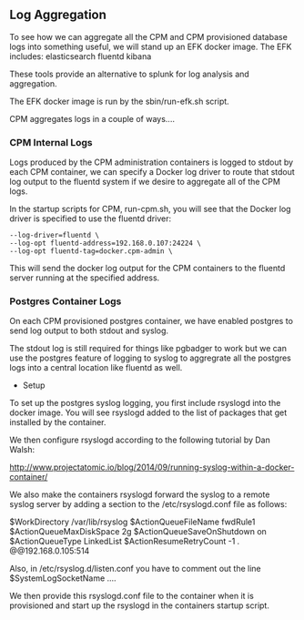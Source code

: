 ## Log Aggregation

To see how we can aggregate all the CPM and CPM provisioned
database logs into something useful, we will stand
up an EFK docker image.  The EFK includes:
elasticsearch
fluentd
kibana

These tools provide an alternative to splunk for log analysis and
aggregation.

The EFK docker image is run by the sbin/run-efk.sh script.

CPM aggregates logs in a couple of ways....
### CPM Internal Logs
Logs produced by the CPM administration containers
is logged to stdout by each CPM container, we can
specify a Docker log driver to route that stdout log
output to the fluentd system if we desire to aggregate
all of the CPM logs.

In the startup scripts for CPM, run-cpm.sh, you will see
that the Docker log driver is specified to use the fluentd
driver:
~~~~~~
--log-driver=fluentd \
--log-opt fluentd-address=192.168.0.107:24224 \
--log-opt fluentd-tag=docker.cpm-admin \
~~~~~~

This will send the docker log output for the CPM containers
to the fluentd server running at the specified address.

### Postgres Container Logs
On each CPM provisioned postgres container, we have enabled postgres
to send log output to both stdout and syslog.

The stdout log is still required for things like pgbadger to work but
we can use the postgres feature of logging to syslog to aggregrate all
the postgres logs into a central location like fluentd as well.

* Setup

To set up the postgres syslog logging, you first include rsyslogd into
the docker image.  You will see rsyslogd added to the list of packages
that get installed by the container.

We then configure rsyslogd according to the following tutorial by
Dan Walsh:

http://www.projectatomic.io/blog/2014/09/running-syslog-within-a-docker-container/

We also make the containers rsyslogd forward the syslog to a remote
syslog server by adding a section to the /etc/rsyslogd.conf file
as follows:

$WorkDirectory /var/lib/rsyslog
$ActionQueueFileName fwdRule1
$ActionQueueMaxDiskSpace 2g
$ActionQueueSaveOnShutdown on
$ActionQueueType LinkedList
$ActionResumeRetryCount -1
*.* @@192.168.0.105:514

Also, in /etc/rsyslog.d/listen.conf you have to comment out the
line $SystemLogSocketName ....

We then provide this rsyslogd.conf file to the container when it is
provisioned and start up the rsyslogd in the containers startup script.

